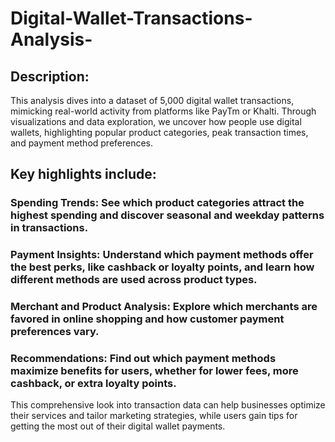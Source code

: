 # Digital-Wallet-Transactions-Analysis-
## Description:
This analysis dives into a dataset of 5,000 digital wallet transactions, mimicking real-world activity from platforms like PayTm or Khalti. Through visualizations and data exploration, we uncover how people use digital wallets, highlighting popular product categories, peak transaction times, and payment method preferences.

## Key highlights include:

### Spending Trends: See which product categories attract the highest spending and discover seasonal and weekday patterns in transactions.
### Payment Insights: Understand which payment methods offer the best perks, like cashback or loyalty points, and learn how different methods are used across product types.
### Merchant and Product Analysis: Explore which merchants are favored in online shopping and how customer payment preferences vary.
### Recommendations: Find out which payment methods maximize benefits for users, whether for lower fees, more cashback, or extra loyalty points. 
This comprehensive look into transaction data can help businesses optimize their services and tailor marketing strategies, while users gain tips for getting the most out of their digital wallet payments.
